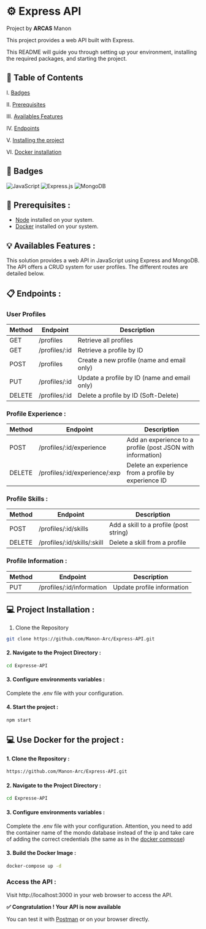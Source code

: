 # ⚙️ Express API

Project by __ARCAS__ Manon

This project provides a web API built with Express.

This README will guide you through setting up your environment, installing the required packages, and starting the project.

## 📌 Table of Contents


I. [Badges](#🎯-badges)

II. [Prerequisites](#🔧-prerequisites)

III. [Availables Features](#💡-availables-features)

IV. [Endpoints](#📋-endpoints)

V. [Installing the project](#💻-project-installation)

VI. [Docker installation](#💻-use-docker-for-the-project )

## 🎯 Badges

![JavaScript](https://img.shields.io/badge/javascript-%23323330.svg?style=flat&logo=javascript&logoColor=%23F7DF1E)  ![Express.js](https://img.shields.io/badge/express.js-%23404d59.svg?style=flat&logo=express&logoColor=%2361DAFB) ![MongoDB](https://img.shields.io/badge/MongoDB-%234ea94b.svg?style=flat&logo=mongodb&logoColor=white)

## 🔧 Prerequisites :

- [Node](https://nodejs.org/en/download) installed on your system.
- [Docker](https://www.docker.com) installed on your system.

## 💡 Availables Features :

This solution provides a web API in JavaScript using Express and MongoDB. The API offers a CRUD system for user profiles. The different routes are detailed below.

## 📋 Endpoints :

### User Profiles

| Method | Endpoint | Description |
|--------|----------|-------------|
| GET    | /profiles | Retrieve all profiles |
| GET    | /profiles/:id | Retrieve a profile by ID |
| POST   | /profiles | Create a new profile (name and email only) |
| PUT    | /profiles/:id | Update a profile by ID (name and email only) |
| DELETE | /profiles/:id | Delete a profile by ID (Soft-Delete) |

### Profile Experience :

| Method | Endpoint | Description |
|--------|----------|-------------|
| POST   | /profiles/:id/experience | Add an experience to a profile (post JSON with information) |
| DELETE | /profiles/:id/experience/:exp | Delete an experience from a profile by experience ID |

### Profile Skills :

| Method | Endpoint | Description |
|--------|----------|-------------|
| POST   | /profiles/:id/skills | Add a skill to a profile (post string) |
| DELETE | /profiles/:id/skills/:skill | Delete a skill from a profile |

### Profile Information :

| Method | Endpoint | Description |
|--------|----------|-------------|
| PUT    | /profiles/:id/information | Update profile information |

## 💻 Project Installation :

1. Clone the Repository

```bash
git clone https://github.com/Manon-Arc/Express-API.git
```

#### 2. Navigate to the Project Directory :
```bash
cd Expresse-API
```

#### 3. Configure environments variables  :
Complete the .env file with your configuration.


#### 4. Start the project :
```bash
npm start
```

## 💻 Use Docker for the project :

#### 1. Clone the Repository :
```bash
https://github.com/Manon-Arc/Express-API.git
```

#### 2. Navigate to the Project Directory :
```bash
cd Expresse-API
```

#### 3. Configure environments variables  :
Complete the .env file with your configuration. Attention, you need to add the container name of the mondo database instead of the ip and take care of adding the correct credentials (the same as in the [docker compose](./docker-compose.yml))

#### 3. Build the Docker Image :
```bash
docker-compose up -d
```

### Access the API :
Visit http://localhost:3000 in your web browser to access the API.


**✅ Congratulation ! Your API is now available**

You can test it with [Postman](https://www.postman.com) or on your browser directly.